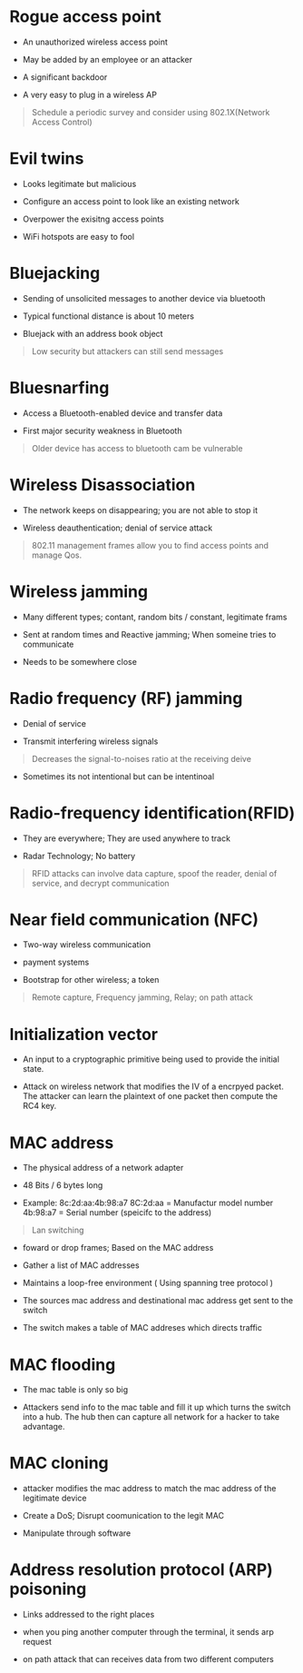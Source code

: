 # Rogue access point
* An unauthorized wireless access point 

* May be added by an employee or an attacker 

* A significant backdoor

* A very easy to plug in a wireless AP

> Schedule a periodic survey and consider using 802.1X(Network Access Control)

# Evil twins
* Looks legitimate but malicious

* Configure an access point to look like an existing network

* Overpower the exisitng access points 

* WiFi hotspots are easy to fool

# Bluejacking 
* Sending of unsolicited messages to another device via bluetooth 

* Typical functional distance is about 10 meters 

* Bluejack with an address book object

> Low security but attackers can still send messages 

# Bluesnarfing 
* Access a Bluetooth-enabled device and transfer data

* First major security weakness in Bluetooth

> Older device has access to bluetooth cam be vulnerable

# Wireless Disassociation 
* The network keeps on disappearing; you are not able to stop it

* Wireless deauthentication; denial of service attack

> 802.11 management frames allow you to find access points and manage Qos. 

# Wireless jamming
* Many different types; contant, random bits / constant, legitimate frams

* Sent at random times and Reactive jamming; When someine tries to communicate

* Needs to be somewhere close 

# Radio frequency (RF) jamming 
* Denial of service 

* Transmit interfering wireless signals
> Decreases the signal-to-noises ratio at the receiving deive

* Sometimes its not intentional but can be intentinoal 

# Radio-frequency identification(RFID)
* They are everywhere; They are used anywhere to track

* Radar Technology; No battery 

> RFID attacks can involve data capture, spoof the reader, denial of service, and decrypt communication

# Near field communication (NFC)
* Two-way wireless communication 

* payment systems 

* Bootstrap for other wireless; a token 

> Remote capture, Frequency jamming, Relay; on path attack 

# Initialization vector
* An input to a cryptographic primitive being used to provide the initial state. 

* Attack on wireless network that modifies the IV of a encrpyed packet. The attacker can learn the plaintext of one packet then compute the RC4 key. 

# MAC address
* The physical address of a network adapter 

* 48 Bits / 6 bytes long

* Example: 8c:2d:aa:4b:98:a7 8C:2d:aa = Manufactur model number 4b:98:a7 = Serial number (speicifc to the address)

> Lan switching 
* foward or drop frames; Based on the MAC address 

* Gather a list of MAC addresses 

* Maintains a loop-free environment ( Using spanning tree protocol ) 

* The sources mac address and destinational mac address get sent to the switch 

* The switch makes a table of MAC addreses which directs traffic 

# MAC flooding 
* The mac table is only so big 

* Attackers send info to the mac table and fill it up which turns the switch into a hub. The hub then can capture all network for a hacker to take advantage.

# MAC cloning
* attacker modifies the mac address to match the mac address of the legitimate device

* Create a DoS; Disrupt coomunication to the legit MAC

* Manipulate through software 

# Address resolution protocol (ARP) poisoning
* Links addressed to the right places

* when you ping another computer through the terminal, it sends arp request 

* on path attack that can receives data from two different computers

# 




































